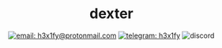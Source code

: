 <div align="center">

# dexter

[![email: h3x1fy@protonmail.com](https://img.shields.io/static/v1?label=Email&message=%20&color=8B89CC&labelColor=8B89CC&logoColor=FFF&style=for-the-badge&logo=protonmail)](mailto:h3x1fy@protonmail.com)
[![telegram: h3x1fy](https://img.shields.io/static/v1?label=Telegram&message=%20&color=2CA5E0&labelColor=2CA5E0&logoColor=FFF&style=for-the-badge&logo=telegram)](https://t.me/tuzeynah)
![discord](https://img.shields.io/static/v1?label=tuzeynah%230001&message=%20&color=7289DA&labelColor=7289DA&logoColor=FFF&style=for-the-badge&logo=discord)

</div>
